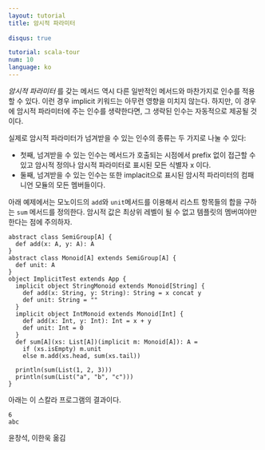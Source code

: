 ```yaml
---
layout: tutorial
title: 암시적 파라미터
 
disqus: true

tutorial: scala-tour
num: 10
language: ko
---
```


_암시적 파라미터_ 를 갖는 메서드 역시 다른 일반적인 메서드와 마찬가지로 인수를 적용할 수 있다. 이런 경우 implicit 키워드는 아무런 영향을 미치지 않는다. 하지만, 이 경우에 암시적 파라미터에 주는 인수를 생략한다면, 그 생략된 인수는 자동적으로 제공될 것이다.

실제로 암시적 파라미터가 넘겨받을 수 있는 인수의 종류는 두 가지로 나눌 수 있다: 

* 첫째, 넘겨받을 수 있는 인수는 메서드가 호출되는 시점에서 prefix 없이 접근할 수 있고 암시적 정의나 암시적 파라미터로 표시된 모든 식별자 x 이다. 
* 둘째, 넘겨받을 수 있는 인수는 또한 implacit으로 표시된 암시적 파라미터의 컴패니언 모듈의 모든 멤버들이다.

아래 예제에서는 모노이드의 `add`와 `unit`메서드를 이용해서 리스트 항목들의 합을 구하는 `sum` 메서드를 정의한다. 
암시적 값은 최상위 레벨이 될 수 없고 템플릿의 멤버여야만 한다는 점에 주의하자.
 
    abstract class SemiGroup[A] {
      def add(x: A, y: A): A
    }
    abstract class Monoid[A] extends SemiGroup[A] {
      def unit: A
    }
    object ImplicitTest extends App {
      implicit object StringMonoid extends Monoid[String] {
        def add(x: String, y: String): String = x concat y
        def unit: String = ""
      }
      implicit object IntMonoid extends Monoid[Int] {
        def add(x: Int, y: Int): Int = x + y
        def unit: Int = 0
      }
      def sum[A](xs: List[A])(implicit m: Monoid[A]): A =
        if (xs.isEmpty) m.unit
        else m.add(xs.head, sum(xs.tail))

      println(sum(List(1, 2, 3)))
      println(sum(List("a", "b", "c")))
    }

아래는 이 스칼라 프로그램의 결과이다. 

    6
    abc

윤창석, 이한욱 옮김
